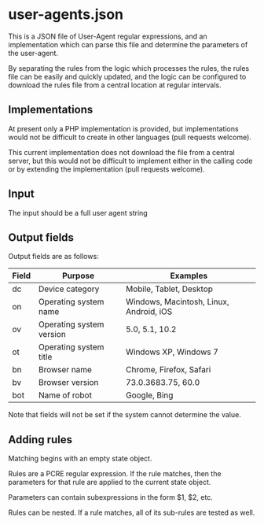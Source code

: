 # user-agents.json
This is a JSON file of User-Agent regular expressions,
and an implementation which can parse this file and determine the parameters of the user-agent.

By separating the rules from the logic which processes the rules,
the rules file can be easily and quickly updated, and the logic can be configured
to download the rules file from a central location at regular intervals.

## Implementations
At present only a PHP implementation is provided, but implementations would not be difficult to create
in other languages (pull requests welcome).

This current implementation does not download the file from a central server, but this would not be
difficult to implement either in the calling code or by extending the implementation (pull requests welcome).

## Input
The input should be a full user agent string

## Output fields
Output fields are as follows:

| Field | Purpose                  | Examples                                |
|-------|--------------------------|-----------------------------------------|
| dc    | Device category          | Mobile, Tablet, Desktop                 |
| on    | Operating system name    | Windows, Macintosh, Linux, Android, iOS |
| ov    | Operating system version | 5.0, 5.1, 10.2                          |
| ot    | Operating system title   | Windows XP, Windows 7                   |
| bn    | Browser name             | Chrome, Firefox, Safari                 |
| bv    | Browser version          | 73.0.3683.75, 60.0                      |
| bot   | Name of robot            | Google, Bing                            |

Note that fields will not be set if the system cannot determine the value.

## Adding rules
Matching begins with an empty state object.

Rules are a PCRE regular expression. If the rule matches, then the parameters for that rule are applied to the
current state object.

Parameters can contain subexpressions in the form $1, $2, etc.

Rules can be nested. If a rule matches, all of its sub-rules are tested as well.
